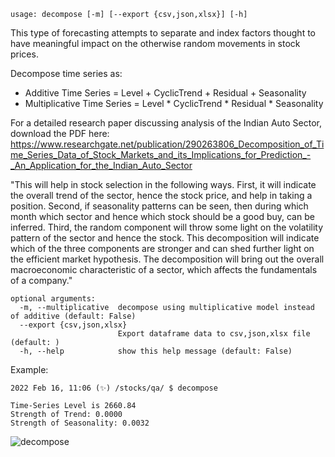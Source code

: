 ```text
usage: decompose [-m] [--export {csv,json,xlsx}] [-h]
```

This type of forecasting attempts to separate and index factors thought to have meaningful impact on the otherwise random movements in stock prices. 

Decompose time series as:
- Additive Time Series = Level + CyclicTrend + Residual + Seasonality
- Multiplicative Time Series = Level * CyclicTrend *
Residual * Seasonality

For a detailed research paper discussing analysis of the Indian Auto Sector, download the PDF here: https://www.researchgate.net/publication/290263806_Decomposition_of_Time_Series_Data_of_Stock_Markets_and_its_Implications_for_Prediction_-_An_Application_for_the_Indian_Auto_Sector

"This will help in stock selection in the following ways. First, it will indicate the  overall trend of  the sector,  hence the  stock price,  and  help in  taking  a  position. Second, if  seasonality patterns can  be seen, then during which month which sector and hence which stock should be a good buy, can be  inferred. Third, the random component will throw some light on the volatility pattern of the sector and hence the stock. This decomposition will indicate which of the three components are stronger and can shed further light on the efficient market hypothesis. The  decomposition  will  bring  out  the  overall macroeconomic characteristic of a sector, which affects the fundamentals of a company."

```
optional arguments:
  -m, --multiplicative  decompose using multiplicative model instead of additive (default: False)
  --export {csv,json,xlsx}
                        Export dataframe data to csv,json,xlsx file (default: )
  -h, --help            show this help message (default: False)
```

Example:
```
2022 Feb 16, 11:06 (✨) /stocks/qa/ $ decompose

Time-Series Level is 2660.84
Strength of Trend: 0.0000
Strength of Seasonality: 0.0032
```

![decompose](https://user-images.githubusercontent.com/46355364/154306626-1c5ad11e-a2e9-4107-9aec-5cf18da5358e.png)



